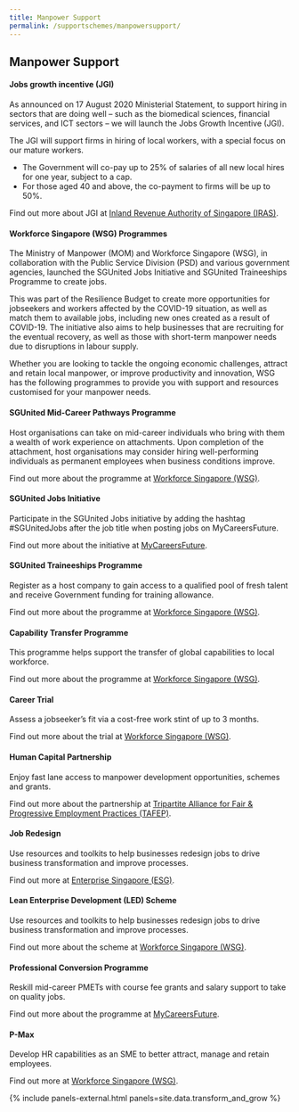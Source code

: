 ```yaml
---
title: Manpower Support
permalink: /supportschemes/manpowersupport/
---
```


## Manpower Support

#### Jobs growth incentive (JGI)

As announced on 17 August 2020 Ministerial Statement, to support hiring in sectors that are doing well – such as the biomedical sciences, financial services, and ICT sectors – we will launch the Jobs Growth Incentive (JGI).

The JGI will support firms in hiring of local workers, with a special focus on our mature workers.
* The Government will co-pay up to 25% of salaries of all new local hires for one year, subject to a cap.
* For those aged 40 and above, the co-payment to firms will be up to 50%.

Find out more about JGI at <a href="https://www.iras.gov.sg/irashome/Schemes/Businesses/Jobs-Growth-Incentive--JGI-/" target="_blank">Inland Revenue Authority of Singapore (IRAS)</a>.

#### Workforce Singapore (WSG) Programmes

The Ministry of Manpower (MOM) and Workforce Singapore (WSG), in collaboration with the Public Service Division (PSD) and various government agencies, launched the SGUnited Jobs Initiative and SGUnited Traineeships Programme to create jobs.

This was part of the Resilience Budget to create more opportunities for jobseekers and workers affected by the COVID-19 situation, as well as match them to available jobs, including new ones created as a result of COVID-19. The initiative also aims to help businesses that are recruiting for the eventual recovery, as well as those with short-term manpower needs due to disruptions in labour supply.

Whether you are looking to tackle the ongoing economic challenges, attract and retain local manpower, or improve productivity and innovation, WSG has the following programmes to provide you with support and resources customised for your manpower needs.

#### SGUnited Mid-Career Pathways Programme

Host organisations can take on mid-career individuals who bring with them a wealth of work experience on attachments. Upon completion of the attachment, host organisations may consider hiring well-performing individuals as permanent employees when business conditions improve.

Find out more about the programme at <a href="https://www.wsg.gov.sg/programmes-and-initiatives/SGUnitedMidCareerPathways-HostOrganisations.html?utm_source=url&utm_medium=gogov&utm_campaign=sgup" target="_blank">Workforce Singapore (WSG)</a>.

#### SGUnited Jobs Initiative

Participate in the SGUnited Jobs initiative by adding the hashtag #SGUnitedJobs after the job title when posting jobs on MyCareersFuture.

Find out more about the initiative at <a href="https://www.mycareersfuture.gov.sg/?utm_source=mti&utm_medium=digital&utm_campaign=gobiz" target="_blank">MyCareersFuture</a>.

#### SGUnited Traineeships Programme

Register as a host company to gain access to a qualified pool of fresh talent and receive Government funding for training allowance.

Find out more about the programme at <a href="https://www.wsg.gov.sg/SGUnitedTraineeships-HostCompanies.html?utm_source=mti&utm_medium=digital&utm_campaign=gobiz" target="_blank">Workforce Singapore (WSG)</a>.

#### Capability Transfer Programme

This programme helps support the transfer of global capabilities to local workforce.

Find out more about the programme at <a href="https://www.wsg.gov.sg/programmes-and-initiatives/capability-transfer-programme.html?utm_source=mti&utm_medium=digital&utm_campaign=gobiz" target="_blank">Workforce Singapore (WSG)</a>.

#### Career Trial

Assess a jobseeker’s fit via a cost-free work stint of up to 3 months.

Find out more about the trial at <a href="https://www.wsg.gov.sg/programmes-and-initiatives/career-trial-employers.html?utm_source=mti&utm_medium=digital&utm_campaign=gobiz
" target="_blank">Workforce Singapore (WSG)</a>.

#### Human Capital Partnership

Enjoy fast lane access to manpower development opportunities, schemes and grants.

Find out more about the partnership at <a href="https://www.tal.sg/tafep/Getting-Started/Exemplary/HCP-Programme?utm_source=mti&utm_medium=digital&utm_campaign=gobiz
" target="_blank">Tripartite Alliance for Fair & Progressive Employment Practices (TAFEP)</a>.

#### Job Redesign

Use resources and toolkits to help businesses redesign jobs to drive business transformation and improve processes.

Find out more at <a href="https://www.enterprisejobskills.sg/content/redesign-jobs/job-redesign/index.html?utm_source=mti&utm_medium=digital&utm_campaign=gobiz" target="_blank">Enterprise Singapore (ESG)</a>.

#### Lean Enterprise Development (LED) Scheme

Use resources and toolkits to help businesses redesign jobs to drive business transformation and improve processes.

Find out more about the scheme at <a href="https://www.wsg.gov.sg/programmes-and-initiatives/manpower-lean-productivity/lean-enterprise-development.html?utm_source=mti&utm_medium=digital&utm_campaign=gobiz" target="_blank">Workforce Singapore (WSG)</a>.

#### Professional Conversion Programme

Reskill mid-career PMETs with course fee grants and salary support to take on quality jobs.

Find out more about the programme at <a href="https://conversion.mycareersfuture.gov.sg/Portal/ProgramListing.aspx?source=PCP&utm_source=mti&utm_medium=digital&utm_campaign=gobiz" target="_blank">MyCareersFuture</a>.

#### P-Max

Develop HR capabilities as an SME to better attract, manage and retain employees.

Find out more at <a href="https://www.wsg.gov.sg/programmes-and-initiatives/p-max-employer.html?utm_source=mti&utm_medium=digital&utm_campaign=gobiz" target="_blank">Workforce Singapore (WSG)</a>.

{% include panels-external.html panels=site.data.transform_and_grow %}
